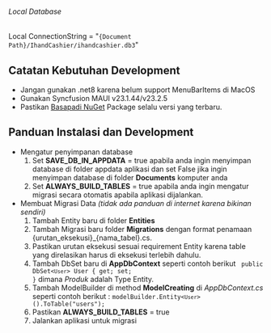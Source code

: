 ﻿###### Local Database
Local ConnectionString = "`{Document Path}/IhandCashier/ihandcashier.db3`"
## Catatan Kebutuhan Development
- Jangan gunakan .net8 karena belum support MenuBarItems di MacOS
- Gunakan Syncfusion MAUI v23.1.44/v23.2.5
- Pastikan [Basapadi NuGet](https://www.nuget.org/packages/Basapadi/0.0.1-alpha) Package selalu versi yang terbaru.
## Panduan Instalasi dan Development
  - Mengatur penyimpanan database
    1. Set **SAVE_DB_IN_APPDATA** = true apabila anda ingin menyimpan database di folder appdata aplikasi dan set False jika ingin menyimpan database di folder **Documents** komputer anda
    2. Set **ALWAYS_BUILD_TABLES** = true apabila anda ingin mengatur migrasi secara otomatis apabila aplikasi dijalankan.
  - Membuat Migrasi Data *(tidak ada panduan di internet karena bikinan sendiri)*
    1. Tambah Entity baru di folder **Entities**
    2. Tambah Migrasi baru folder **Migrations** dengan format penamaan {urutan_eksekusi}_{nama_tabel}.cs.
    3. Pastikan urutan eksekusi sesuai requirement Entity karena table yang direlasikan harus di eksekusi terlebih dahulu.
    4. Tambah DbSet baru di **AppDbContext** seperti contoh berikut <code> public DbSet<`User`> User { get; set; }</code> dimana *Produk* adalah Type Entity.
    5. Tambah ModelBuilder di method **ModelCreating** di *AppDbContext.cs* seperti contoh berikut : <code>modelBuilder.Entity<`User`>().ToTable("users");</code>
    6. Pastikan **ALWAYS_BUILD_TABLES** = true
    7. Jalankan aplikasi untuk migrasi
